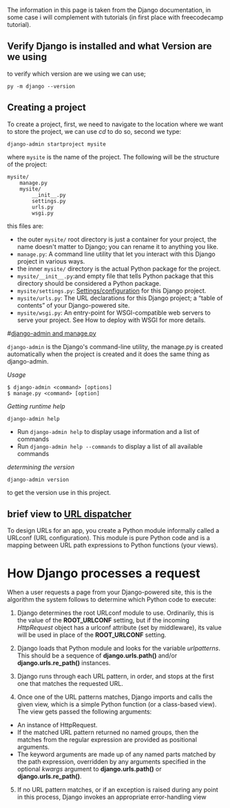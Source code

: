 The information in this page is taken from the Django documentation, in some case i will complement with tutorials (in first place with freecodecamp tutorial).

## Verify Django is installed and what Version are we using

to verify which version are we using we can use;

```
py -m django --version
```

## Creating a project

To create a project, first, we need to navigate to the location where we want to store the project, we can use *cd* to do so, second we type:

```
django-admin startproject mysite
```

where `mysite` is the name of the project.
The following will be the structure of the project:

```
mysite/
	manage.py
	mysite/	
		__init__.py
		settings.py
		urls.py
		wsgi.py
```

this files are:

* the outer `mysite/` root directory is just a container for your project, the name doesn't matter to Django; you can rename it to anything you like.  
* `manage.py`: A command line utility that let you interact with this Django project in various ways.  
* the inner `mysite/` directory is the actual Python package for the project.  
* `mysite/__init__.py`:and empty file that tells Python package that this directory should  be considered a Python package.  
* `mysite/settings.py`: [Settings/configuration](https://docs.djangoproject.com/en/2.2/topics/settings/) for this Django project.   
* `mysite/urls.py`: The URL declarations for this Django project; a “table of contents” of your Django-powered site.  
* `mysite/wsgi.py`: An entry-point for WSGI-compatible web servers to serve your project. See How to deploy with WSGI for more details.  



#[django-admin and manage.py](https://docs.djangoproject.com/en/2.2/ref/django-admin/)

`django-admin` is the Django's command-line utility, the manage.py is created automatically when the project is created and it does the same thing as django-admin.

*Usage*

```
$ django-admin <command> [options]
$ manage.py <command> [option]
```
*Getting runtime help*

```
django-admin help
```

* Run `django-admin help` to display usage information and a list of commands
* Run `django-admin help --commands` to display a list of all available commands

*determining the version*

```
django-admin version
```

to get the version use in this project.  

## brief view to [URL dispatcher](https://docs.djangoproject.com/en/2.2/topics/http/urls/)

To design URLs for an app, you create a Python module informally called a URLconf (URL configuration). This module is pure Python code and is a mapping between URL path expressions to Python functions (your views).

# How Django processes a request 

When a user requests a page from your Django-powered site, this is the algorithm the system follows to determine which Python code to execute:

1. Django determines the root URLconf module to use. Ordinarily, this is the value of the **ROOT_URLCONF** setting, but if the incoming *HttpRequest* object has a urlconf attribute (set by middleware), its value will be used in place of the **ROOT_URLCONF** setting.  

2. Django loads that Python module and looks for the variable *urlpatterns*. This should be a sequence of **django.urls.path()** and/or **django.urls.re_path()** instances.

3. Django runs through each URL pattern, in order, and stops at the first one that matches the requested URL.  

4. Once one of the URL patterns matches, Django imports and calls the given view, which is a simple Python function (or a class-based view). The view gets passed the following arguments:

* An instance of HttpRequest.  
* If the matched URL pattern returned no named groups, then the matches from the regular expression are provided as positional arguments.  
* The keyword arguments are made up of any named parts matched by the path expression, overridden by any arguments specified in the optional *kwargs* argument to **django.urls.path()** or **django.urls.re_path()**.  

5. If no URL pattern matches, or if an exception is raised during any point in this process, Django invokes an appropriate error-handling view